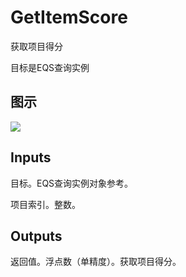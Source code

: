 # GetItemScore

获取项目得分

目标是EQS查询实例

## 图示

![]($-20221218-17462790.png)

## Inputs

目标。EQS查询实例对象参考。

项目索引。整数。 

## Outputs

返回值。浮点数（单精度）。获取项目得分。
